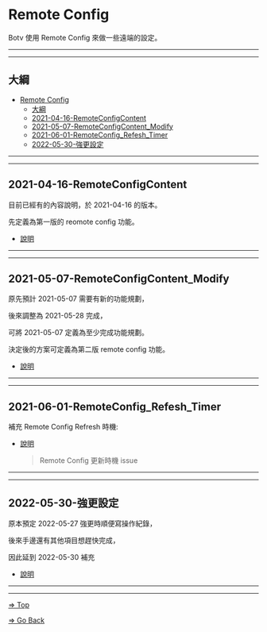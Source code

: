 # Remote Config

Botv 使用 Remote Config 來做一些遠端的設定。

---
---

## 大綱

- [Remote Config](#remote-config)
  - [大綱](#大綱)
  - [2021-04-16-RemoteConfigContent](#2021-04-16-remoteconfigcontent)
  - [2021-05-07-RemoteConfigContent_Modify](#2021-05-07-remoteconfigcontent_modify)
  - [2021-06-01-RemoteConfig_Refesh_Timer](#2021-06-01-remoteconfig_refesh_timer)
  - [2022-05-30-強更設定](#2022-05-30-強更設定)

---
---

## 2021-04-16-RemoteConfigContent

目前已經有的內容說明，於 2021-04-16 的版本。

先定義為第一版的 reomote config 功能。

- [說明](./1st_2021-04-16/README.md)

---
---

## 2021-05-07-RemoteConfigContent_Modify

原先預計 2021-05-07 需要有新的功能規劃，

後來調整為 2021-05-28 完成，

可將 2021-05-07 定義為至少完成功能規劃。

決定後的方案可定義為第二版 remote config 功能。

- [說明](./2nd_2021-05-07/README.md)

---
---

## 2021-06-01-RemoteConfig_Refesh_Timer

補充 Remote Config Refresh 時機:

- [說明](./RefreshTimer/README.md)

  > Remote Config 更新時機 issue

---
---
## 2022-05-30-強更設定

原本預定 2022-05-27 強更時順便寫操作紀錄，

後來手邊還有其他項目想趕快完成，

因此延到 2022-05-30 補充

- [說明](./強更設定/README.md)

---
---

[=> Top](#remote-config)

[=> Go Back](../README.md)
